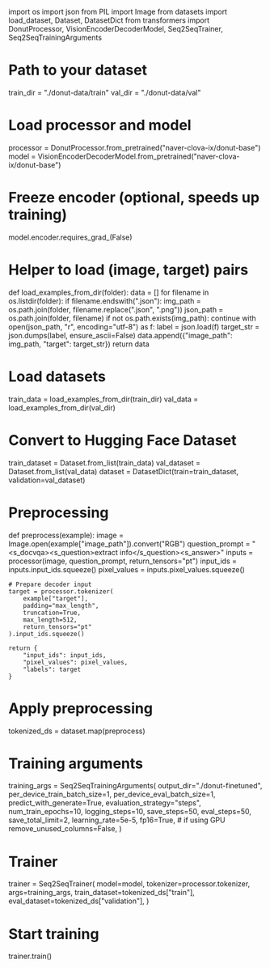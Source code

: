import os
import json
from PIL import Image
from datasets import load_dataset, Dataset, DatasetDict
from transformers import DonutProcessor, VisionEncoderDecoderModel, Seq2SeqTrainer, Seq2SeqTrainingArguments

# Path to your dataset
train_dir = "./donut-data/train"
val_dir = "./donut-data/val"

# Load processor and model
processor = DonutProcessor.from_pretrained("naver-clova-ix/donut-base")
model = VisionEncoderDecoderModel.from_pretrained("naver-clova-ix/donut-base")

# Freeze encoder (optional, speeds up training)
model.encoder.requires_grad_(False)

# Helper to load (image, target) pairs
def load_examples_from_dir(folder):
    data = []
    for filename in os.listdir(folder):
        if filename.endswith(".json"):
            img_path = os.path.join(folder, filename.replace(".json", ".png"))
            json_path = os.path.join(folder, filename)
            if not os.path.exists(img_path):
                continue
            with open(json_path, "r", encoding="utf-8") as f:
                label = json.load(f)
            target_str = json.dumps(label, ensure_ascii=False)
            data.append({"image_path": img_path, "target": target_str})
    return data

# Load datasets
train_data = load_examples_from_dir(train_dir)
val_data = load_examples_from_dir(val_dir)

# Convert to Hugging Face Dataset
train_dataset = Dataset.from_list(train_data)
val_dataset = Dataset.from_list(val_data)
dataset = DatasetDict(train=train_dataset, validation=val_dataset)

# Preprocessing
def preprocess(example):
    image = Image.open(example["image_path"]).convert("RGB")
    question_prompt = "<s_docvqa><s_question>extract info</s_question><s_answer>"
    inputs = processor(image, question_prompt, return_tensors="pt")
    input_ids = inputs.input_ids.squeeze()
    pixel_values = inputs.pixel_values.squeeze()

    # Prepare decoder input
    target = processor.tokenizer(
        example["target"],
        padding="max_length",
        truncation=True,
        max_length=512,
        return_tensors="pt"
    ).input_ids.squeeze()

    return {
        "input_ids": input_ids,
        "pixel_values": pixel_values,
        "labels": target
    }

# Apply preprocessing
tokenized_ds = dataset.map(preprocess)

# Training arguments
training_args = Seq2SeqTrainingArguments(
    output_dir="./donut-finetuned",
    per_device_train_batch_size=1,
    per_device_eval_batch_size=1,
    predict_with_generate=True,
    evaluation_strategy="steps",
    num_train_epochs=10,
    logging_steps=10,
    save_steps=50,
    eval_steps=50,
    save_total_limit=2,
    learning_rate=5e-5,
    fp16=True,  # if using GPU
    remove_unused_columns=False,
)

# Trainer
trainer = Seq2SeqTrainer(
    model=model,
    tokenizer=processor.tokenizer,
    args=training_args,
    train_dataset=tokenized_ds["train"],
    eval_dataset=tokenized_ds["validation"],
)

# Start training
trainer.train()
